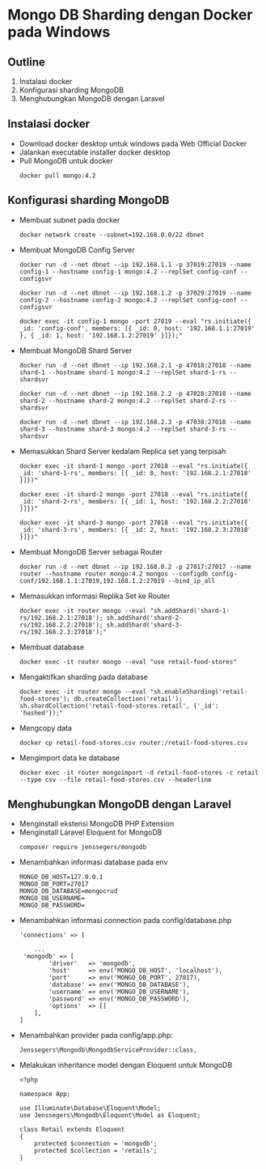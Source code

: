 # Mongo DB Sharding dengan Docker pada Windows

## Outline
1. Instalasi docker
1. Konfigurasi sharding MongoDB
2. Menghubungkan MongoDB dengan Laravel

## Instalasi docker

- Download docker desktop untuk windows pada Web Official Docker  
- Jalankan executable installer docker desktop  
- Pull MongoDB untuk docker  
    ```
    docker pull mongo:4.2
    ```

## Konfigurasi sharding MongoDB

- Membuat subnet pada docker
    ```
    docker network create --subnet=192.168.0.0/22 dbnet
    ```
- Membuat MongoDB Config Server
    ```
    docker run -d --net dbnet --ip 192.168.1.1 -p 37019:27019 --name config-1 --hostname config-1 mongo:4.2 --replSet config-conf --configsvr
    
    docker run -d --net dbnet --ip 192.168.1.2 -p 37029:27019 --name config-2 --hostname config-2 mongo:4.2 --replSet config-conf --configsvr
    
    docker exec -it config-1 mongo -port 27019 --eval "rs.initiate({ _id: 'config-conf', members: [{ _id: 0, host: '192.168.1.1:27019' }, { _id: 1, host: '192.168.1.2:27019' }]});"
    ```
- Membuat MongoDB Shard Server
    ```
    docker run -d --net dbnet --ip 192.168.2.1 -p 47018:27018 --name shard-1 --hostname shard-1 mongo:4.2 --replSet shard-1-rs --shardsvr

    docker run -d --net dbnet --ip 192.168.2.2 -p 47028:27018 --name shard-2 --hostname shard-2 mongo:4.2 --replSet shard-2-rs --shardsvr

    docker run -d --net dbnet --ip 192.168.2.3 -p 47038:27018 --name shard-3 --hostname shard-3 mongo:4.2 --replSet shard-3-rs --shardsvr
    ```
- Memasukkan Shard Server kedalam Replica set yang terpisah
    ```
    docker exec -it shard-1 mongo -port 27018 --eval "rs.initiate({ _id: 'shard-1-rs', members: [{ _id: 0, host: '192.168.2.1:27018' }]})"

    docker exec -it shard-2 mongo -port 27018 --eval "rs.initiate({ _id: 'shard-2-rs', members: [{ _id: 1, host: '192.168.2.2:27018' }]})"

    docker exec -it shard-3 mongo -port 27018 --eval "rs.initiate({ _id: 'shard-3-rs', members: [{ _id: 2, host: '192.168.2.3:27018' }]})"

    ```
- Membuat MongoDB Server sebagai Router
    ```
    docker run -d --net dbnet --ip 192.168.0.2 -p 27017:27017 --name router --hostname router mongo:4.2 mongos --configdb config-conf/192.168.1.1:27019,192.168.1.2:27019 --bind_ip_all
    ```
- Memasukkan informasi Replika Set ke Router
    ```
    docker exec -it router mongo --eval "sh.addShard('shard-1-rs/192.168.2.1:27018'); sh.addShard('shard-2-rs/192.168.2.2:27018'); sh.addShard('shard-3-rs/192.168.2.3:27018');"
    ```
- Membuat database
    ```
    docker exec -it router mongo --eval "use retail-food-stores"
    ```
- Mengaktifkan sharding pada database
    ```
    docker exec -it router mongo --eval "sh.enableSharding('retail-food-stores'); db.createCollection('retail'); sh.shardCollection('retail-food-stores.retail', {'_id': 'hashed'});"
    ```
- Mengcopy data
    ```
    docker cp retail-food-stores.csv router:/retail-food-stores.csv
    ```
- Mengimport data ke database
    ```
    docker exec -it router mongoimport -d retail-food-stores -c retail --type csv --file retail-food-stores.csv --headerline
    ```

## Menghubungkan MongoDB dengan Laravel

- Menginstall ekstensi MongoDB PHP Extension    
- Menginstall Laravel Eloquent for MongoDB
    ```
    composer require jenssegers/mongodb
    ```
- Menambahkan informasi database pada env
    ```
    MONGO_DB_HOST=127.0.0.1
    MONGO_DB_PORT=27017
    MONGO_DB_DATABASE=mongocrud
    MONGO_DB_USERNAME=
    MONGO_DB_PASSWORD=
    ```
- Menambahkan informasi connection pada config/database.php
    ```    
    'connections' => [

        ...
     'mongodb' => [
            'driver'   => 'mongodb',
            'host'     => env('MONGO_DB_HOST', 'localhost'),
            'port'     => env('MONGO_DB_PORT', 27017),
            'database' => env('MONGO_DB_DATABASE'),
            'username' => env('MONGO_DB_USERNAME'),
            'password' => env('MONGO_DB_PASSWORD'),
            'options'  => []
        ],
    ]
    ```
- Menambahkan provider pada config/app.php:
    ```
    Jenssegers\Mongodb\MongodbServiceProvider::class,
    ```
- Melakukan inheritance model dengan Eloquent untuk MongoDB
    ```
    <?php

    namespace App;

    use Illuminate\Database\Eloquent\Model;
    use Jenssegers\Mongodb\Eloquent\Model as Eloquent;

    class Retail extends Eloquent
    {
        protected $connection = 'mongodb';
        protected $collection = 'retails';                
    }
    ```